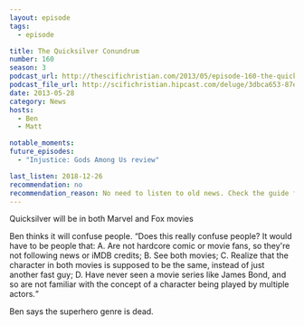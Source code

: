 ```yaml
---
layout: episode
tags:
  - episode

title: The Quicksilver Conundrum
number: 160
season: 3
podcast_url: http://thescifichristian.com/2013/05/episode-160-the-quicksilver-conundrum/
podcast_file_url: http://scifichristian.hipcast.com/deluge/3dbca653-87e3-7bb7-2012-ab4538a1401f.mp3
date: 2013-05-28
category: News
hosts:
  - Ben
  - Matt

notable_moments:
future_episodes:
  - "Injustice: Gods Among Us review"

last_listen: 2018-12-26
recommendation: no
recommendation_reason: No need to listen to old news. Check the guide for what's interesting in hindsight.
---
```

Quicksilver will be in both Marvel and Fox movies

Ben thinks it will confuse people. <q class="archivist inline">Does this really confuse people? It would have to be people that: A. Are not hardcore comic or movie fans, so they're not following news or iMDB credits; B. See both movies; C. Realize that the character in both movies is supposed to be the same, instead of just another fast guy; D. Have never seen a movie series like James Bond, and so are not familiar with the concept of a character being played by multiple actors.</q>

Ben says the superhero genre is dead.